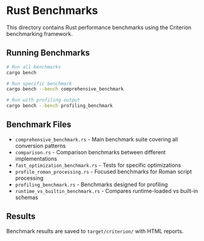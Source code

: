 # Rust Benchmarks

This directory contains Rust performance benchmarks using the Criterion benchmarking framework.

## Running Benchmarks

```bash
# Run all benchmarks
cargo bench

# Run specific benchmark
cargo bench --bench comprehensive_benchmark

# Run with profiling output
cargo bench --bench profiling_benchmark
```

## Benchmark Files

- `comprehensive_benchmark.rs` - Main benchmark suite covering all conversion patterns
- `comparison.rs` - Comparison benchmarks between different implementations
- `fast_optimization_benchmark.rs` - Tests for specific optimizations
- `profile_roman_processing.rs` - Focused benchmarks for Roman script processing
- `profiling_benchmark.rs` - Benchmarks designed for profiling
- `runtime_vs_builtin_benchmark.rs` - Compares runtime-loaded vs built-in schemas

## Results

Benchmark results are saved to `target/criterion/` with HTML reports.